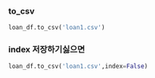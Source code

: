 ### to_csv
```python
loan_df.to_csv('loan1.csv')
```

### index 저장하기싫으면 
```python
loan_df.to_csv('loan1.csv',index=False)
```